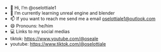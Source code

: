 - 👋 Hi, I’m @oselottiale1
- 🌱 I’m currently learning unreal engine and blender
- 📫 If you want to reach me send me a email oselottiale1@outlook.com
- 😄 Pronouns: he/him
- 💻 Links to my social medias
- tiktok: https://www.youtube.com/@oseale
- youtube: https://www.tiktok.com/@oselottiale

